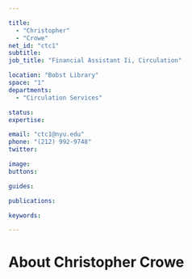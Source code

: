 ```yaml
---

title:
  - "Christopher"
  - "Crowe"
net_id: "ctc1"
subtitle: 
job_title: "Financial Assistant Ii, Circulation"

location: "Bobst Library"
space: "1"
departments:
  - "Circulation Services"

status: 
expertise:

email: "ctc1@nyu.edu"
phone: "(212) 992-9748"
twitter: 

image: 
buttons:

guides:

publications:

keywords:

---
```


# About Christopher Crowe


